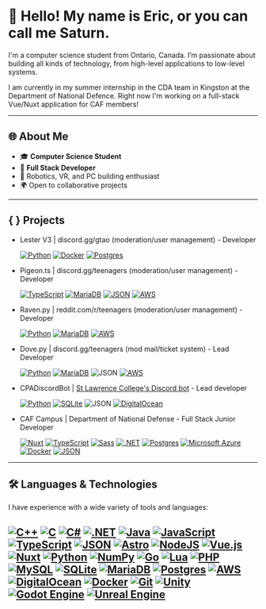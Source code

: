 # 🌌 Hello! My name is Eric, or you can call me Saturn.
I'm a computer science student from Ontario, Canada. I’m passionate about building all kinds of technology, from high-level applications to low-level systems. 

I am currently in my summer internship in the CDA team in Kingston at the Department of National Defence. Right now I'm working on a full-stack Vue/Nuxt application for CAF members!

---

## 🌐 About Me
- 🎓 **Computer Science Student** 
- 🔭 **Full Stack Developer** 
- 🤖 Robotics, VR, and PC building enthusiast
- 🌍 Open to collaborative projects
---

## { } Projects

- Lester V3     | discord.gg/gtao  (moderation/user management) - Developer

  [![Python](https://img.shields.io/badge/Python-3776AB?logo=python&logoColor=fff)](#) [![Docker](https://img.shields.io/badge/Docker-2496ED?logo=docker&logoColor=fff)](#) 
  [![Postgres](https://img.shields.io/badge/Postgres-%23316192.svg?logo=postgresql&logoColor=white)](#)

- Pigeon.ts     | discord.gg/teenagers  (moderation/user management) - Developer
  
  [![TypeScript](https://img.shields.io/badge/TypeScript-3178C6?logo=typescript&logoColor=fff)](#) [![MariaDB](https://img.shields.io/badge/MariaDB-003545?logo=mariadb&logoColor=white)](#) 
  [![JSON](https://img.shields.io/badge/JSON-000?logo=json&logoColor=fff)](#) [![AWS](https://custom-icon-badges.demolab.com/badge/AWS-%23FF9900.svg?logo=aws&logoColor=white)](#)

- Raven.py      | reddit.com/r/teenagers  (moderation/user management) - Developer

  [![Python](https://img.shields.io/badge/Python-3776AB?logo=python&logoColor=fff)](#) [![MariaDB](https://img.shields.io/badge/MariaDB-003545?logo=mariadb&logoColor=white)](#) 
  [![AWS](https://custom-icon-badges.demolab.com/badge/AWS-%23FF9900.svg?logo=aws&logoColor=white)](#)

- Dove.py       | discord.gg/teenagers  (mod mail/ticket system) - Lead Developer

  [![Python](https://img.shields.io/badge/Python-3776AB?logo=python&logoColor=fff)](#) [![MariaDB](https://img.shields.io/badge/MariaDB-003545?logo=mariadb&logoColor=white)](#)
  ![JSON](https://img.shields.io/badge/json-5E5C5C?style=for-the-badge&logo=json&logoColor=white) [![AWS](https://custom-icon-badges.demolab.com/badge/AWS-%23FF9900.svg?logo=aws&logoColor=white)](#)

- CPADiscordBot | [St Lawrence College's Discord bot](https://github.com/astrosaturn/CPADiscordBot) - Lead developer

  [![Python](https://img.shields.io/badge/Python-3776AB?logo=python&logoColor=fff)](#) [![SQLite](https://img.shields.io/badge/SQLite-%2307405e.svg?logo=sqlite&logoColor=white)](#) 
  ![JSON](https://img.shields.io/badge/json-5E5C5C?style=for-the-badge&logo=json&logoColor=white) [![DigitalOcean](https://img.shields.io/badge/DigitalOcean-%230167ff.svg?logo=digitalOcean&logoColor=white)](#)

- CAF Campus    | Department of National Defense - Full Stack Junior Developer

  [![Nuxt](https://img.shields.io/badge/Nuxt-002E3B?logo=nuxt&logoColor=#00DC82)](#) 	[![TypeScript](https://img.shields.io/badge/TypeScript-3178C6?logo=typescript&logoColor=fff)](#) [![Sass](https://img.shields.io/badge/Sass-C69?logo=sass&logoColor=fff)](#) 
  [![.NET](https://img.shields.io/badge/.NET-512BD4?logo=dotnet&logoColor=fff)](#) [![Postgres](https://img.shields.io/badge/Postgres-%23316192.svg?logo=postgresql&logoColor=white)](#) [![Microsoft Azure](https://custom-icon-badges.demolab.com/badge/Microsoft%20Azure-0089D6?logo=msazure&logoColor=white)](#)
  [![Docker](https://img.shields.io/badge/Docker-2496ED?logo=docker&logoColor=fff)](#) [![JSON](https://img.shields.io/badge/JSON-000?logo=json&logoColor=fff)](#)

---

## 🛠️ Languages & Technologies

I have experience with a wide variety of tools and languages:

[![C++](https://img.shields.io/badge/C++-%2300599C.svg?logo=c%2B%2B&logoColor=white)](#)
[![C](https://img.shields.io/badge/C-00599C?logo=c&logoColor=white)](#)
[![C#](https://custom-icon-badges.demolab.com/badge/C%23-%23239120.svg?logo=cshrp&logoColor=white)](#)
[![.NET](https://img.shields.io/badge/.NET-512BD4?logo=dotnet&logoColor=fff)](#)
[![Java](https://img.shields.io/badge/Java-%23ED8B00.svg?logo=openjdk&logoColor=white)](#)
[![JavaScript](https://img.shields.io/badge/JavaScript-F7DF1E?logo=javascript&logoColor=000)](#)
[![TypeScript](https://img.shields.io/badge/TypeScript-3178C6?logo=typescript&logoColor=fff)](#)
[![JSON](https://img.shields.io/badge/JSON-000?logo=json&logoColor=fff)](#)
[![Astro](https://img.shields.io/badge/Astro-BC52EE?logo=astro&logoColor=fff)](#)
[![NodeJS](https://img.shields.io/badge/Node.js-6DA55F?logo=node.js&logoColor=white)](#)
[![Vue.js](https://img.shields.io/badge/Vue.js-4FC08D?logo=vuedotjs&logoColor=fff)](#)
[![Nuxt](https://img.shields.io/badge/Nuxt-002E3B?logo=nuxt&logoColor=#00DC82)](#)
[![Python](https://img.shields.io/badge/Python-3776AB?logo=python&logoColor=fff)](#)
[![NumPy](https://img.shields.io/badge/NumPy-4DABCF?logo=numpy&logoColor=fff)](#)
[![Go](https://img.shields.io/badge/Go-%2300ADD8.svg?&logo=go&logoColor=white)](#)
[![Lua](https://img.shields.io/badge/Lua-%232C2D72.svg?logo=lua&logoColor=white)](#)
[![PHP](https://img.shields.io/badge/php-%23777BB4.svg?&logo=php&logoColor=white)](#)
[![MySQL](https://img.shields.io/badge/MySQL-4479A1?logo=mysql&logoColor=fff)](#) 
[![SQLite](https://img.shields.io/badge/SQLite-%2307405e.svg?logo=sqlite&logoColor=white)](#)
[![MariaDB](https://img.shields.io/badge/MariaDB-003545?logo=mariadb&logoColor=white)](#)
[![Postgres](https://img.shields.io/badge/Postgres-%23316192.svg?logo=postgresql&logoColor=white)](#)
[![AWS](https://custom-icon-badges.demolab.com/badge/AWS-%23FF9900.svg?logo=aws&logoColor=white)](#)
[![DigitalOcean](https://img.shields.io/badge/DigitalOcean-%230167ff.svg?logo=digitalOcean&logoColor=white)](#)
[![Docker](https://img.shields.io/badge/Docker-2496ED?logo=docker&logoColor=fff)](#)
[![Git](https://img.shields.io/badge/Git-F05032?logo=git&logoColor=fff)](#)
[![Unity](https://img.shields.io/badge/Unity-%23000000.svg?logo=unity&logoColor=white)](#)
[![Godot Engine](https://img.shields.io/badge/Godot-%23FFFFFF.svg?logo=godot-engine)](#)
[![Unreal Engine](https://img.shields.io/badge/Unreal%20Engine-%23313131.svg?logo=unrealengine&logoColor=white)](#)
---
